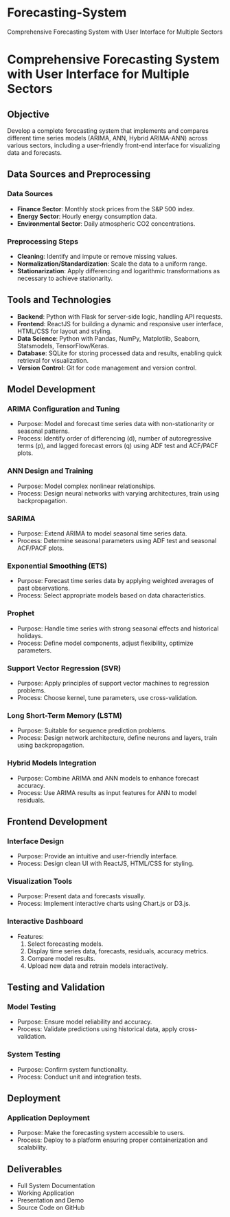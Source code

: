 # Forecasting-System
Comprehensive Forecasting System with User Interface for Multiple Sectors

# Comprehensive Forecasting System with User Interface for Multiple Sectors

## Objective
Develop a complete forecasting system that implements and compares different time series models (ARIMA, ANN, Hybrid ARIMA-ANN) across various sectors, including a user-friendly front-end interface for visualizing data and forecasts.

## Data Sources and Preprocessing
### Data Sources
- **Finance Sector**: Monthly stock prices from the S&P 500 index.
- **Energy Sector**: Hourly energy consumption data.
- **Environmental Sector**: Daily atmospheric CO2 concentrations.

### Preprocessing Steps
- **Cleaning**: Identify and impute or remove missing values.
- **Normalization/Standardization**: Scale the data to a uniform range.
- **Stationarization**: Apply differencing and logarithmic transformations as necessary to achieve stationarity.

## Tools and Technologies
- **Backend**: Python with Flask for server-side logic, handling API requests.
- **Frontend**: ReactJS for building a dynamic and responsive user interface, HTML/CSS for layout and styling.
- **Data Science**: Python with Pandas, NumPy, Matplotlib, Seaborn, Statsmodels, TensorFlow/Keras.
- **Database**: SQLite for storing processed data and results, enabling quick retrieval for visualization.
- **Version Control**: Git for code management and version control.

## Model Development
### ARIMA Configuration and Tuning
- Purpose: Model and forecast time series data with non-stationarity or seasonal patterns.
- Process: Identify order of differencing (d), number of autoregressive terms (p), and lagged forecast errors (q) using ADF test and ACF/PACF plots.

### ANN Design and Training
- Purpose: Model complex nonlinear relationships.
- Process: Design neural networks with varying architectures, train using backpropagation.

### SARIMA
- Purpose: Extend ARIMA to model seasonal time series data.
- Process: Determine seasonal parameters using ADF test and seasonal ACF/PACF plots.

### Exponential Smoothing (ETS)
- Purpose: Forecast time series data by applying weighted averages of past observations.
- Process: Select appropriate models based on data characteristics.

### Prophet
- Purpose: Handle time series with strong seasonal effects and historical holidays.
- Process: Define model components, adjust flexibility, optimize parameters.

### Support Vector Regression (SVR)
- Purpose: Apply principles of support vector machines to regression problems.
- Process: Choose kernel, tune parameters, use cross-validation.

### Long Short-Term Memory (LSTM)
- Purpose: Suitable for sequence prediction problems.
- Process: Design network architecture, define neurons and layers, train using backpropagation.

### Hybrid Models Integration
- Purpose: Combine ARIMA and ANN models to enhance forecast accuracy.
- Process: Use ARIMA results as input features for ANN to model residuals.

## Frontend Development
### Interface Design
- Purpose: Provide an intuitive and user-friendly interface.
- Process: Design clean UI with ReactJS, HTML/CSS for styling.

### Visualization Tools
- Purpose: Present data and forecasts visually.
- Process: Implement interactive charts using Chart.js or D3.js.

### Interactive Dashboard
- Features:
  1. Select forecasting models.
  2. Display time series data, forecasts, residuals, accuracy metrics.
  3. Compare model results.
  4. Upload new data and retrain models interactively.

## Testing and Validation
### Model Testing
- Purpose: Ensure model reliability and accuracy.
- Process: Validate predictions using historical data, apply cross-validation.

### System Testing
- Purpose: Confirm system functionality.
- Process: Conduct unit and integration tests.

## Deployment
### Application Deployment
- Purpose: Make the forecasting system accessible to users.
- Process: Deploy to a platform ensuring proper containerization and scalability.

## Deliverables
- Full System Documentation
- Working Application
- Presentation and Demo
- Source Code on GitHub


